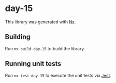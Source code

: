 # day-15

This library was generated with [Nx](https://nx.dev).

## Building

Run `nx build day-15` to build the library.

## Running unit tests

Run `nx test day-15` to execute the unit tests via [Jest](https://jestjs.io).
